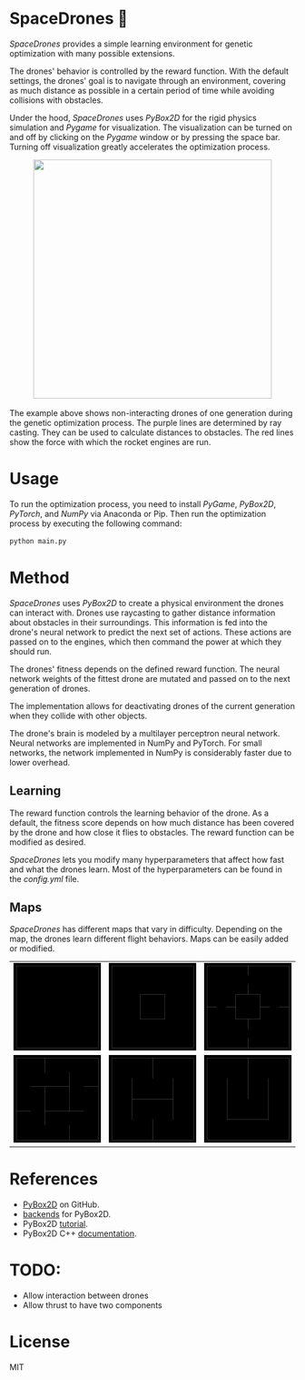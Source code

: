 # SpaceDrones 🚀

*SpaceDrones* provides a simple learning environment for genetic optimization with many possible extensions.

The drones' behavior is controlled by the reward function. With the default settings, the drones' goal is to navigate through an environment, covering as much distance as possible in a certain period of time while avoiding collisions with obstacles.

Under the hood, *SpaceDrones* uses *PyBox2D* for the rigid physics simulation and *Pygame* for visualization. The visualization can be turned on and off by clicking on the *Pygame* window or by pressing the space bar. Turning off visualization greatly accelerates the optimization process.

<p align="center">
    <img src="docs/map_block.gif" width="420" height="420"/>
</p>

 The example above shows non-interacting drones of one generation during the genetic optimization process. The purple lines are determined by ray casting. They can be used to calculate distances to obstacles. The red lines show the force with which the rocket engines are run.

# Usage

To run the optimization process, you need to install *PyGame*, *PyBox2D*, *PyTorch*, and *NumPy* via Anaconda or Pip. Then run the optimization process by executing the following command:

```bash
python main.py
```

# Method

*SpaceDrones* uses *PyBox2D* to create a physical environment the drones can interact with. Drones use raycasting to gather distance information about obstacles in their surroundings. This information is fed into the drone's neural network to predict the next set of actions. These actions are passed on to the engines, which then command the power at which they should run.

The drones' fitness depends on the defined reward function. The neural network weights of the fittest drone are mutated and passed on to the next generation of drones.

The implementation allows for deactivating drones of the current generation when they collide with other objects.

The drone's brain is modeled by a multilayer perceptron neural network. Neural networks are implemented in NumPy and PyTorch. For small networks, the network implemented in NumPy is considerably faster due to lower overhead.

## Learning

The reward function controls the learning behavior of the drone. As a default, the fitness score depends on how much distance has been covered by the drone and how close it flies to obstacles. The reward function can be modified as desired.

*SpaceDrones* lets you modify many hyperparameters that affect how fast and what the drones learn. Most of the hyperparameters can be found in the *config.yml* file.

## Maps

*SpaceDrones* has different maps that vary in difficulty. Depending on the map, the drones learn different flight behaviors. Maps can be easily added or modified.

||||
|:--:|:--:|:--:|
|![](docs/map_empty.png)|![](docs/map_block.png)|![](docs/map_locks.png)|
|![](docs/map_blade.png)|![](docs/map_track.png)|![](docs/map_smile.png)|

# References

- [PyBox2D](https://github.com/pybox2d/pybox2d) on GitHub.
- [backends](https://github.com/pybox2d/pybox2d/tree/master/library/Box2D/examples/backends) for PyBox2D.
- PyBox2D [tutorial](https://github.com/pybox2d/cython-box2d/blob/master/docs/source/getting_started.md).
- PyBox2D C++ [documentation](https://box2d.org/documentation/).

# TODO:

- Allow interaction between drones
- Allow thrust to have two components

# License

MIT

